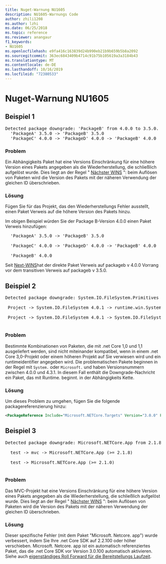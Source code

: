 ```yaml
---
title: Nuget-Warnung NU1605
description: NU1605-Warnungs Code
author: zhili1208
ms.author: lzhi
ms.date: 06/25/2018
ms.topic: reference
ms.reviewer: anangaur
f1_keywords:
- NU1605
ms.openlocfilehash: e9fa416c163839d24b990eb21b9b659b5b8a2092
ms.sourcegitcommit: 363ec6843409b4714c91b75b105619a3a3184b43
ms.translationtype: MT
ms.contentlocale: de-DE
ms.lasthandoff: 10/16/2019
ms.locfileid: "72380533"
---
```

# <a name="nuget-warning-nu1605"></a>Nuget-Warnung NU1605

## <a name="example-1"></a>Beispiel 1

<pre>Detected package downgrade: 'PackageB' from 4.0.0 to 3.5.0. Reference the package directly from the project to select a different version.<br/>  'PackageA' 3.5.0 -> 'PackageB' 3.5.0<br/>  'PackageC' 4.0.0 -> 'PackageD' 4.0.0 -> 'PackageB' 4.0.0</pre>

### <a name="issue"></a>Problem
Ein Abhängigkeits Paket hat eine Versions Einschränkung für eine höhere Version eines Pakets angegeben als die Wiederherstellung, die schließlich aufgelöst wurde. Dies liegt an der Regel " [Nächster WINS](../../concepts/dependency-resolution.md#nearest-wins) ": beim Auflösen von Paketen wird die Version des Pakets mit der näheren Verwendung der gleichen ID überschrieben.

### <a name="solution"></a>Lösung
Fügen Sie für das Projekt, das den Wiederherstellungs Fehler ausstellt, einen Paket Verweis auf die höhere Version des Pakets hinzu.

Im obigen Beispiel würden Sie der Package B-Version 4.0.0 einen Paket Verweis hinzufügen:

<pre>
  'PackageA' 3.5.0 -> 'PackageB' 3.5.0<br/>
  'PackageC' 4.0.0 -> 'PackageD' 4.0.0 -> 'PackageB' 4.0.0<br/>
  'PackageB' 4.0.0
</pre>

Seit [Next-WINS](../../concepts/dependency-resolution.md#nearest-wins)hat der direkte Paket Verweis auf packageb v 4.0.0 Vorrang vor dem transitiven Verweis auf packageb v 3.5.0.

## <a name="example-2"></a>Beispiel 2
<pre>
Detected package downgrade: System.IO.FileSystem.Primitives from 4.3.0 to 4.0.1. Reference the package directly from the project to select a different version.</br>
 Project -> System.IO.FileSystem 4.0.1 -> runtime.win.System.IO.FileSystem 4.3.0 -> System.IO.FileSystem.Primitives (>= 4.3.0)</br>
 Project -> System.IO.FileSystem 4.0.1 -> System.IO.FileSystem.Primitives (>= 4.0.1)</br>
</pre>

### <a name="issue"></a>Problem 

Bestimmte Kombinationen von Paketen, die mit .net Core 1,0 und 1,1 ausgeliefert werden, sind nicht miteinander kompatibel, wenn in einem .net Core 3,0-Projekt oder einem höheren Projekt auf Sie verwiesen wird und ein runtimeidentifier angegeben wird.  Die problematischen Pakete beginnen in der Regel mit `System.` oder `Microsoft.` und haben Versionsnummern zwischen 4.0.0 und 4.3.1.  In diesem Fall enthält die Downgrade-Nachricht ein Paket, das mit Runtime. <RID> beginnt. in der Abhängigkeits Kette.

### <a name="solution"></a>Lösung

Um dieses Problem zu umgehen, fügen Sie die folgende packagereferenzierung hinzu:

```xml
<PackageReference Include="Microsoft.NETCore.Targets" Version="3.0.0" PrivateAssets="all" />
```

## <a name="example-3"></a>Beispiel 3

<pre>Detected package downgrade: Microsoft.NETCore.App from 2.1.8 to 2.1.0. Reference the package directly from the project to select a different version.<br/>
  test -> mvc -> Microsoft.NETCore.App (>= 2.1.8)<br/>
  test -> Microsoft.NETCore.App (>= 2.1.0)<br/>
</pre>

### <a name="issue"></a>Problem
Das MVC-Projekt hat eine Versions Einschränkung für eine höhere Version eines Pakets angegeben als die Wiederherstellung, die schließlich aufgelöst wurde. Dies liegt an der Regel " [Nächster WINS](../../concepts/dependency-resolution.md#nearest-wins) ": beim Auflösen von Paketen wird die Version des Pakets mit der näheren Verwendung der gleichen ID überschrieben.

### <a name="solution"></a>Lösung
Dieser spezifische Fehler (mit dem Paket "Microsoft. Netcore. app") wurde verbessert, indem Sie Ihre .net Core SDK auf 2.2.100 oder höher verschieben. Microsoft. Netcore. app ist ein automatisch referenziertes Paket, das die .net Core SDK vor Version 3.0.100 automatisch aktivieren. Siehe auch [eigenständiges Roll Forward für die Bereitstellungs Laufzeit](/dotnet/core/deploying/runtime-patch-selection).
